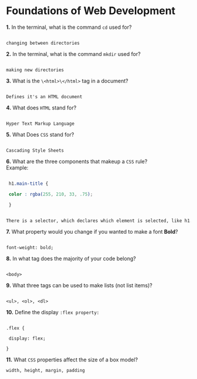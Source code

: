 # Foundations of Web Development

  

**1.** In the terminal, what is the command `cd` used for?

<!-- enter you answer in the space below -->

```

changing between directories

```

  

**2.** In the terminal, what is the command `mkdir` used for?

<!-- enter you answer in the space below -->

```

making new directories

```

  

**3.** What is the `\<html>\</html>` tag in a document?

<!-- enter you answer in the space below -->

```

Defines it's an HTML document

```

  

**4.** What does `HTML` stand for?

<!-- enter you answer in the space below -->

```

Hyper Text Markup Language

```

  

**5.** What Does `CSS` stand for?

<!-- enter you answer in the space below -->

```

Cascading Style Sheets

```

  

**6.** What are the three components that makeup a `CSS` rule? <br> Example:

```css

 h1.main-title {

 color : rgba(255, 210, 33, .75);

 }

```

<!-- enter you answer in the space below -->

```

There is a selector, which declares which element is selected, like h1. Then there is a property which declares what is being modified or altered on the element, like color. And there is a value of the property, which specifies how exactly the property should be modified, like setting a red color. 

```

  

**7.** What property would you change if you wanted to make a font **Bold**?

<!-- enter you answer in the space below -->

```

font-weight: bold;

```

  

**8.** In what tag does the majority of your code belong?

<!-- enter you answer in the space below -->

```

<body>

```

  

**9.** What three tags can be used to make lists (not list items)?

<!-- enter you answer in the space below -->

```

<ul>, <ol>, <dl>

```

  

**10.** Define the display `:flex property:`

<!-- enter you answer in the space below -->

```

.flex {

 display: flex;

}

```

  

**11.** What `CSS` properties affect the size of a box model?

<!-- enter you answer in the space below -->

```
width, height, margin, padding
```